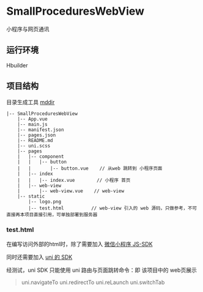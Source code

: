 # SmallProceduresWebView
小程序与网页通讯

## 运行环境
Hbuilder


## 项目结构 
目录生成工具 [mddir](https://www.npmjs.com/package/mddir)
```
|-- SmallProceduresWebView
    |-- App.vue
    |-- main.js
    |-- manifest.json
    |-- pages.json
    |-- README.md
    |-- uni.scss
    |-- pages
    |   |-- component  
    |   |   |-- button
    |   |       |-- button.vue    // 从web 跳转到 小程序页面
    |   |-- index
    |   |   |-- index.vue        // 小程序 首页
    |   |-- web-view
    |       |-- web-view.vue    // web-view
    |-- static
        |-- logo.png
        |-- test.html          // web-view 引入的 web 源码，只做参考，不可直接再本项目直接引用，可单独部署到服务器
```

### test.html

在编写访问外部的html时，除了需要加入 [微信小程序 JS-SDK](https://res.wx.qq.com/open/js/jweixin-1.4.0.js)
> <script type="text/javascript" src="https://res.wx.qq.com/open/js/jweixin-1.4.0.js"></script>
同时还需要加入 [uni 的 SDK](https://js.cdn.aliyun.dcloud.net.cn/dev/uni-app/uni.webview.1.5.1.js)
> <script type="text/javascript" src="https://js.cdn.aliyun.dcloud.net.cn/dev/uni-app/uni.webview.1.5.1.js"></script>

经测试，uni SDK 只能使用 uni 路由与页面跳转命令：即 该项目中的 web页展示
> uni.navigateTo  uni.redirectTo  uni.reLaunch  uni.switchTab
